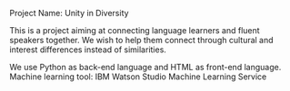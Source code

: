 Project Name: Unity in Diversity

This is a project aiming at connecting language learners and fluent speakers together. We wish to help them connect through cultural and interest differences instead of similarities.

We use Python as back-end language and HTML as front-end language.
Machine learning tool: IBM Watson Studio Machine Learning Service

